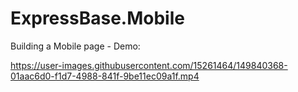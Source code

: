 # ExpressBase.Mobile

Building a Mobile page - Demo:

https://user-images.githubusercontent.com/15261464/149840368-01aac6d0-f1d7-4988-841f-9be11ec09a1f.mp4
